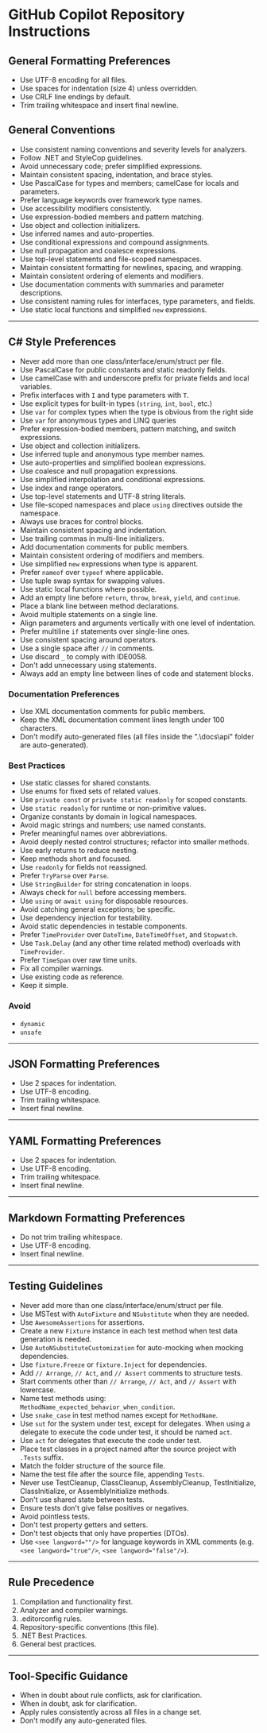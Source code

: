 # GitHub Copilot Repository Instructions

## General Formatting Preferences
- Use UTF-8 encoding for all files.
- Use spaces for indentation (size 4) unless overridden.
- Use CRLF line endings by default.
- Trim trailing whitespace and insert final newline.

## General Conventions
- Use consistent naming conventions and severity levels for analyzers.
- Follow .NET and StyleCop guidelines.
- Avoid unnecessary code; prefer simplified expressions.
- Maintain consistent spacing, indentation, and brace styles.
- Use PascalCase for types and members; camelCase for locals and parameters.
- Prefer language keywords over framework type names.
- Use accessibility modifiers consistently.
- Use expression-bodied members and pattern matching.
- Use object and collection initializers.
- Use inferred names and auto-properties.
- Use conditional expressions and compound assignments.
- Use null propagation and coalesce expressions.
- Use top-level statements and file-scoped namespaces.
- Maintain consistent formatting for newlines, spacing, and wrapping.
- Maintain consistent ordering of elements and modifiers.
- Use documentation comments with summaries and parameter descriptions.
- Use consistent naming rules for interfaces, type parameters, and fields.
- Use static local functions and simplified `new` expressions.

---

## C# Style Preferences
- Never add more than one class/interface/enum/struct per file.
- Use PascalCase for public constants and static readonly fields.
- Use camelCase with and underscore prefix for private fields and local variables.
- Prefix interfaces with `I` and type parameters with `T`.
- Use explicit types for built-in types (`string`, `int`, `bool`, etc.)
- Use `var` for complex types when the type is obvious from the right side
- Use `var` for anonymous types and LINQ queries
- Prefer expression-bodied members, pattern matching, and switch expressions.
- Use object and collection initializers.
- Use inferred tuple and anonymous type member names.
- Use auto-properties and simplified boolean expressions.
- Use coalesce and null propagation expressions.
- Use simplified interpolation and conditional expressions.
- Use index and range operators.
- Use top-level statements and UTF-8 string literals.
- Use file-scoped namespaces and place `using` directives outside the namespace.
- Always use braces for control blocks.
- Maintain consistent spacing and indentation.
- Use trailing commas in multi-line initializers.
- Add documentation comments for public members.
- Maintain consistent ordering of modifiers and members.
- Use simplified `new` expressions when type is apparent.
- Prefer `nameof` over `typeof` where applicable.
- Use tuple swap syntax for swapping values.
- Use static local functions where possible.
- Add an empty line before `return`, `throw`, `break`, `yield`, and `continue`.
- Place a blank line between method declarations.
- Avoid multiple statements on a single line.
- Align parameters and arguments vertically with one level of indentation.
- Prefer multiline `if` statements over single-line ones.
- Use consistent spacing around operators.
- Use a single space after `//` in comments.
- Use discard `_` to comply with IDE0058.
- Don't add unnecessary using statements.
- Always add an empty line between lines of code and statement blocks.

### Documentation Preferences
- Use XML documentation comments for public members.
- Keep the XML documentation comment lines length under 100 characters.
- Don't modify auto-generated files (all files inside the ".\docs\api\" folder are auto-generated).

### Best Practices
- Use static classes for shared constants.
- Use enums for fixed sets of related values.
- Use `private const` or `private static readonly` for scoped constants.
- Use `static readonly` for runtime or non-primitive values.
- Organize constants by domain in logical namespaces.
- Avoid magic strings and numbers; use named constants.
- Prefer meaningful names over abbreviations.
- Avoid deeply nested control structures; refactor into smaller methods.
- Use early returns to reduce nesting.
- Keep methods short and focused.
- Use `readonly` for fields not reassigned.
- Prefer `TryParse` over `Parse`.
- Use `StringBuilder` for string concatenation in loops.
- Always check for `null` before accessing members.
- Use `using` or `await using` for disposable resources.
- Avoid catching general exceptions; be specific.
- Use dependency injection for testability.
- Avoid static dependencies in testable components.
- Prefer `TimeProvider` over `DateTime`, `DateTimeOffset`, and `Stopwatch`.
- Use `Task.Delay` (and any other time related method) overloads with `TimeProvider`.
- Prefer `TimeSpan` over raw time units.
- Fix all compiler warnings.
- Use existing code as reference.
- Keep it simple.

### Avoid
- `dynamic`
- `unsafe`

---

## JSON Formatting Preferences
- Use 2 spaces for indentation.
- Use UTF-8 encoding.
- Trim trailing whitespace.
- Insert final newline.

---

## YAML Formatting Preferences
- Use 2 spaces for indentation.
- Use UTF-8 encoding.
- Trim trailing whitespace.
- Insert final newline.

---

## Markdown Formatting Preferences
- Do not trim trailing whitespace.
- Use UTF-8 encoding.
- Insert final newline.

---

## Testing Guidelines
- Never add more than one class/interface/enum/struct per file.
- Use MSTest with `AutoFixture` and `NSubstitute` when they are needed.
- Use `AwesomeAssertions` for assertions.
- Create a new `Fixture` instance in each test method when test data generation is needed.
- Use `AutoNSubstituteCustomization` for auto-mocking when mocking dependencies.
- Use `fixture.Freeze` or `fixture.Inject` for dependencies.
- Add `// Arrange`, `// Act`, and `// Assert` comments to structure tests.
- Start comments other than `// Arrange`, `// Act`, and `// Assert` with lowercase.
- Name test methods using: `MethodName_expected_behavior_when_condition`.
- Use `snake_case` in test method names except for `MethodName`.
- Use `sut` for the system under test, except for delegates. When using a delegate to execute the code under test, it should be named `act`.
- Use `act` for delegates that execute the code under test. 
- Place test classes in a project named after the source project with `.Tests` suffix.
- Match the folder structure of the source file.
- Name the test file after the source file, appending `Tests`.
- Never use TestCleanup, ClassCleanup, AssemblyCleanup, TestInitialize, ClassInitialize, or AssemblyInitialize methods.
- Don't use shared state between tests.
- Ensure tests don't give false positives or negatives.
- Avoid pointless tests.
- Don't test property getters and setters.
- Don't test objects that only have properties (DTOs).
- Use `<see langword=""/>` for language keywords in XML comments (e.g. `<see langword="true"/>`, `<see langword="false"/>`).

---

## Rule Precedence
1. Compilation and functionality first.
2. Analyzer and compiler warnings.
3. .editorconfig rules.
4. Repository-specific conventions (this file).
5. .NET Best Practices.
6. General best practices.

---

## **Tool-Specific Guidance**
- When in doubt about rule conflicts, ask for clarification.
- When in doubt, ask for clarification.
- Apply rules consistently across all files in a change set.
- Don't modify any auto-generated files.
